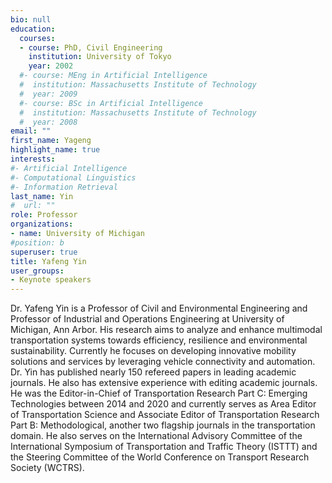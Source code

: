 ```yaml
---
bio: null
education:
  courses:
  - course: PhD, Civil Engineering
    institution: University of Tokyo
    year: 2002
  #- course: MEng in Artificial Intelligence
  #  institution: Massachusetts Institute of Technology
  #  year: 2009
  #- course: BSc in Artificial Intelligence
  #  institution: Massachusetts Institute of Technology
  #  year: 2008
email: ""
first_name: Yageng
highlight_name: true
interests:
#- Artificial Intelligence
#- Computational Linguistics
#- Information Retrieval
last_name: Yin
#  url: ""
role: Professor
organizations:
- name: University of Michigan
#position: b
superuser: true
title: Yafeng Yin
user_groups:
- Keynote speakers
---
```


<!-- Eiji Hato is a professor of ...-->
Dr. Yafeng Yin is a Professor of Civil and Environmental Engineering and Professor of Industrial and Operations Engineering at University of Michigan, Ann Arbor. His research aims to analyze and enhance multimodal transportation systems towards efficiency, resilience and environmental sustainability. Currently he focuses on developing innovative mobility solutions and services by leveraging vehicle connectivity and automation. Dr. Yin has published nearly 150 refereed papers in leading academic journals. He also has extensive experience with editing academic journals. He was the Editor-in-Chief of Transportation Research Part C: Emerging Technologies between 2014 and 2020 and currently serves as Area Editor of Transportation Science and Associate Editor of Transportation Research Part B: Methodological, another two flagship journals in the transportation domain. He also serves on the International Advisory Committee of the International Symposium of Transportation and Traffic Theory (ISTTT) and the Steering Committee of the World Conference on Transport Research Society (WCTRS).


